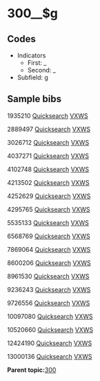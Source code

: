# 300\_\_$g

## Codes

-   Indicators
    -   First: \_
    -   Second: \_
-   Subfield: g

## Sample bibs

1935210 [Quicksearch](https://search.library.yale.edu/catalog/1935210) [VXWS](http://prodorbis.library.yale.edu:7014/vxws/GetHoldingsService?bibId=1935210)

2889497 [Quicksearch](https://search.library.yale.edu/catalog/2889497) [VXWS](http://prodorbis.library.yale.edu:7014/vxws/GetHoldingsService?bibId=2889497)

3026712 [Quicksearch](https://search.library.yale.edu/catalog/3026712) [VXWS](http://prodorbis.library.yale.edu:7014/vxws/GetHoldingsService?bibId=3026712)

4037271 [Quicksearch](https://search.library.yale.edu/catalog/4037271) [VXWS](http://prodorbis.library.yale.edu:7014/vxws/GetHoldingsService?bibId=4037271)

4102748 [Quicksearch](https://search.library.yale.edu/catalog/4102748) [VXWS](http://prodorbis.library.yale.edu:7014/vxws/GetHoldingsService?bibId=4102748)

4213502 [Quicksearch](https://search.library.yale.edu/catalog/4213502) [VXWS](http://prodorbis.library.yale.edu:7014/vxws/GetHoldingsService?bibId=4213502)

4252629 [Quicksearch](https://search.library.yale.edu/catalog/4252629) [VXWS](http://prodorbis.library.yale.edu:7014/vxws/GetHoldingsService?bibId=4252629)

4295765 [Quicksearch](https://search.library.yale.edu/catalog/4295765) [VXWS](http://prodorbis.library.yale.edu:7014/vxws/GetHoldingsService?bibId=4295765)

5535133 [Quicksearch](https://search.library.yale.edu/catalog/5535133) [VXWS](http://prodorbis.library.yale.edu:7014/vxws/GetHoldingsService?bibId=5535133)

6568769 [Quicksearch](https://search.library.yale.edu/catalog/6568769) [VXWS](http://prodorbis.library.yale.edu:7014/vxws/GetHoldingsService?bibId=6568769)

7869064 [Quicksearch](https://search.library.yale.edu/catalog/7869064) [VXWS](http://prodorbis.library.yale.edu:7014/vxws/GetHoldingsService?bibId=7869064)

8600206 [Quicksearch](https://search.library.yale.edu/catalog/8600206) [VXWS](http://prodorbis.library.yale.edu:7014/vxws/GetHoldingsService?bibId=8600206)

8961530 [Quicksearch](https://search.library.yale.edu/catalog/8961530) [VXWS](http://prodorbis.library.yale.edu:7014/vxws/GetHoldingsService?bibId=8961530)

9236243 [Quicksearch](https://search.library.yale.edu/catalog/9236243) [VXWS](http://prodorbis.library.yale.edu:7014/vxws/GetHoldingsService?bibId=9236243)

9726556 [Quicksearch](https://search.library.yale.edu/catalog/9726556) [VXWS](http://prodorbis.library.yale.edu:7014/vxws/GetHoldingsService?bibId=9726556)

10097080 [Quicksearch](https://search.library.yale.edu/catalog/10097080) [VXWS](http://prodorbis.library.yale.edu:7014/vxws/GetHoldingsService?bibId=10097080)

10520660 [Quicksearch](https://search.library.yale.edu/catalog/10520660) [VXWS](http://prodorbis.library.yale.edu:7014/vxws/GetHoldingsService?bibId=10520660)

12424190 [Quicksearch](https://search.library.yale.edu/catalog/12424190) [VXWS](http://prodorbis.library.yale.edu:7014/vxws/GetHoldingsService?bibId=12424190)

13000136 [Quicksearch](https://search.library.yale.edu/catalog/13000136) [VXWS](http://prodorbis.library.yale.edu:7014/vxws/GetHoldingsService?bibId=13000136)

**Parent topic:**[300](../../tags/300/300.md)

